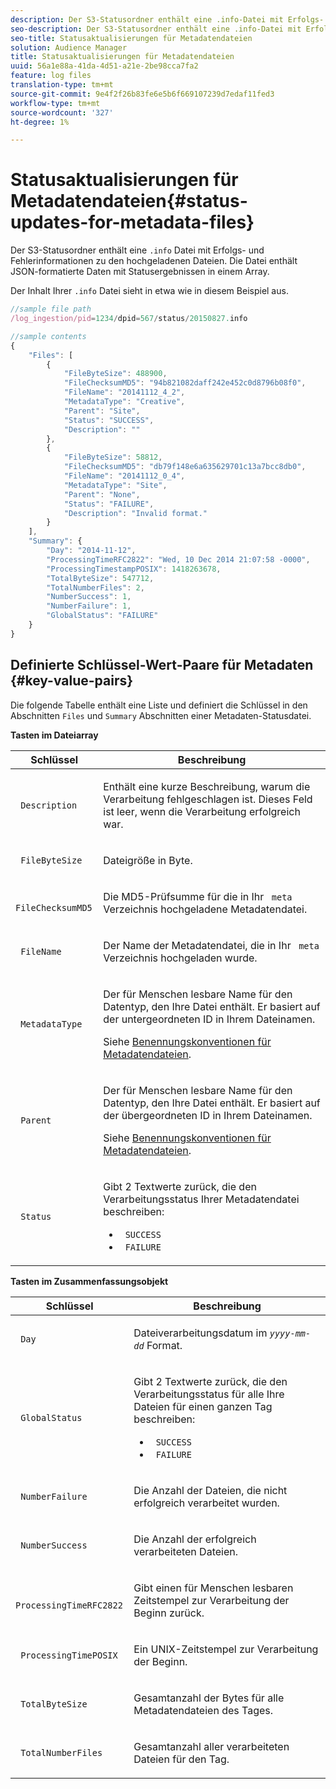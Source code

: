 ```yaml
---
description: Der S3-Statusordner enthält eine .info-Datei mit Erfolgs- und Fehlerinformationen zu den hochgeladenen Dateien. Die Datei enthält JSON-formatierte Daten mit Statusergebnissen in einem Array.
seo-description: Der S3-Statusordner enthält eine .info-Datei mit Erfolgs- und Fehlerinformationen zu den hochgeladenen Dateien. Die Datei enthält JSON-formatierte Daten mit Statusergebnissen in einem Array.
seo-title: Statusaktualisierungen für Metadatendateien
solution: Audience Manager
title: Statusaktualisierungen für Metadatendateien
uuid: 56a1e88a-41da-4d51-a21e-2be98cca7fa2
feature: log files
translation-type: tm+mt
source-git-commit: 9e4f2f26b83fe6e5b6f669107239d7edaf11fed3
workflow-type: tm+mt
source-wordcount: '327'
ht-degree: 1%

---
```



# Statusaktualisierungen für Metadatendateien{#status-updates-for-metadata-files}

Der S3-Statusordner enthält eine `.info` Datei mit Erfolgs- und Fehlerinformationen zu den hochgeladenen Dateien. Die Datei enthält JSON-formatierte Daten mit Statusergebnissen in einem Array.

Der Inhalt Ihrer `.info` Datei sieht in etwa wie in diesem Beispiel aus.

```js
//sample file path
/log_ingestion/pid=1234/dpid=567/status/20150827.info

//sample contents
{
    "Files": [
        {
            "FileByteSize": 488900,
            "FileChecksumMD5": "94b821082daff242e452c0d8796b08f0",
            "FileName": "20141112_4_2",
            "MetadataType": "Creative",
            "Parent": "Site",
            "Status": "SUCCESS",
            "Description": ""
        },
        {
            "FileByteSize": 58812,
            "FileChecksumMD5": "db79f148e6a635629701c13a7bcc8db0",
            "FileName": "20141112_0_4",
            "MetadataType": "Site",
            "Parent": "None",
            "Status": "FAILURE",
            "Description": "Invalid format."
        }
    ],
    "Summary": {
        "Day": "2014-11-12",
        "ProcessingTimeRFC2822": "Wed, 10 Dec 2014 21:07:58 -0000",
        "ProcessingTimestampPOSIX": 1418263678,
        "TotalByteSize": 547712,
        "TotalNumberFiles": 2,
        "NumberSuccess": 1,
        "NumberFailure": 1,
        "GlobalStatus": "FAILURE"
    }
}
```

## Definierte Schlüssel-Wert-Paare für Metadaten {#key-value-pairs}

Die folgende Tabelle enthält eine Liste und definiert die Schlüssel in den Abschnitten `Files` und `Summary` Abschnitten einer Metadaten-Statusdatei.

**Tasten im Dateiarray**

<table id="table_BF23C032FEFA446282E9364E85BE8C9F"> 
 <thead> 
  <tr> 
   <th colname="col1" class="entry"> Schlüssel </th> 
   <th colname="col2" class="entry"> Beschreibung </th> 
  </tr> 
 </thead>
 <tbody> 
  <tr> 
   <td colname="col1"> <p> <code> Description</code> </p> </td> 
   <td colname="col2"> <p>Enthält eine kurze Beschreibung, warum die Verarbeitung fehlgeschlagen ist. Dieses Feld ist leer, wenn die Verarbeitung erfolgreich war. </p> </td> 
  </tr> 
  <tr> 
   <td colname="col1"> <p> <code> FileByteSize</code> </p> </td> 
   <td colname="col2"> <p>Dateigröße in Byte. </p> </td> 
  </tr> 
  <tr> 
   <td colname="col1"> <p> <code> FileChecksumMD5</code> </p> </td> 
   <td colname="col2"> <p>Die MD5-Prüfsumme für die in Ihr <code> meta</code> Verzeichnis hochgeladene Metadatendatei. </p> </td> 
  </tr> 
  <tr> 
   <td colname="col1"> <p> <code> FileName</code> </p> </td> 
   <td colname="col2"> <p>Der Name der Metadatendatei, die in Ihr <code> meta</code> Verzeichnis hochgeladen wurde. </p> </td> 
  </tr> 
  <tr> 
   <td colname="col1"> <p> <code> MetadataType</code> </p> </td> 
   <td colname="col2"> <p>Der für Menschen lesbare Name für den Datentyp, den Ihre Datei enthält. Er basiert auf der untergeordneten ID in Ihrem Dateinamen. </p> <p>Siehe <a href="../../../reporting/audience-optimization-reports/metadata-files-intro/metadata-file-names.md"> Benennungskonventionen für Metadatendateien</a>. </p> </td> 
  </tr> 
  <tr> 
   <td colname="col1"> <p> <code> Parent</code> </p> </td> 
   <td colname="col2"> <p>Der für Menschen lesbare Name für den Datentyp, den Ihre Datei enthält. Er basiert auf der übergeordneten ID in Ihrem Dateinamen. </p> <p>Siehe <a href="../../../reporting/audience-optimization-reports/metadata-files-intro/metadata-file-names.md"> Benennungskonventionen für Metadatendateien</a>. </p> </td> 
  </tr> 
  <tr> 
   <td colname="col1"> <p> <code> Status</code> </p> </td> 
   <td colname="col2"> <p>Gibt 2 Textwerte zurück, die den Verarbeitungsstatus Ihrer Metadatendatei beschreiben: </p> 
    <ul id="ul_3814EBB6B42B4EB294B1ABA5782190B6"> 
     <li id="li_92AAECE7E9A44B1193A1D93ABBCE46B0"> <code> SUCCESS</code> </li> 
     <li id="li_3109F4E254374117A89CB989F221CB18"> <code> FAILURE</code> </li> 
    </ul> </td> 
  </tr> 
 </tbody> 
</table>

**Tasten im Zusammenfassungsobjekt**

<table id="table_C765A0CDBAA14A2FB5E0D38BDD1D292A"> 
 <thead> 
  <tr> 
   <th colname="col1" class="entry"> Schlüssel </th> 
   <th colname="col2" class="entry"> Beschreibung </th> 
  </tr> 
 </thead>
 <tbody> 
  <tr> 
   <td colname="col1"> <p> <code> Day</code> </p> </td> 
   <td colname="col2"> <p>Dateiverarbeitungsdatum im <code><i>yyyy-mm-dd</i></code> Format. </p> </td> 
  </tr> 
  <tr> 
   <td colname="col1"> <p> <code> GlobalStatus</code> </p> </td> 
   <td colname="col2"> <p>Gibt 2 Textwerte zurück, die den Verarbeitungsstatus für alle Ihre Dateien für einen ganzen Tag beschreiben: </p> 
    <ul id="ul_3FC092CA043A486C9C79FECF71FAF8FB"> 
     <li id="li_754B32D8267D44BBBD6EC354C459C566"> <code> SUCCESS</code> </li> 
     <li id="li_8B64E39C80424AC2B95DF9B53D62864E"> <code> FAILURE</code> </li> 
    </ul> </td> 
  </tr> 
  <tr> 
   <td colname="col1"> <p> <code> NumberFailure</code> </p> </td> 
   <td colname="col2"> <p>Die Anzahl der Dateien, die nicht erfolgreich verarbeitet wurden. </p> </td> 
  </tr> 
  <tr> 
   <td colname="col1"> <p> <code> NumberSuccess</code> </p> </td> 
   <td colname="col2"> <p>Die Anzahl der erfolgreich verarbeiteten Dateien. </p> </td> 
  </tr> 
  <tr> 
   <td colname="col1"> <p> <code> ProcessingTimeRFC2822</code> </p> </td> 
   <td colname="col2"> <p>Gibt einen für Menschen lesbaren Zeitstempel zur Verarbeitung der Beginn zurück. </p> </td> 
  </tr> 
  <tr> 
   <td colname="col1"> <p> <code> ProcessingTimePOSIX</code> </p> </td> 
   <td colname="col2"> <p>Ein UNIX-Zeitstempel zur Verarbeitung der Beginn. </p> </td> 
  </tr> 
  <tr> 
   <td colname="col1"> <p> <code> TotalByteSize</code> </p> </td> 
   <td colname="col2"> <p>Gesamtanzahl der Bytes für alle Metadatendateien des Tages. </p> </td> 
  </tr> 
  <tr> 
   <td colname="col1"> <p> <code> TotalNumberFiles</code> </p> </td> 
   <td colname="col2"> <p>Gesamtanzahl aller verarbeiteten Dateien für den Tag. </p> </td> 
  </tr> 
 </tbody> 
</table>
